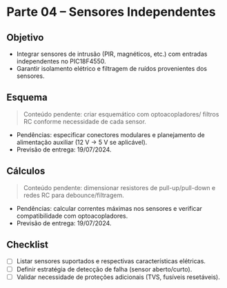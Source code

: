 # Parte 04 – Sensores Independentes

## Objetivo
- Integrar sensores de intrusão (PIR, magnéticos, etc.) com entradas independentes no PIC18F4550.
- Garantir isolamento elétrico e filtragem de ruídos provenientes dos sensores.

## Esquema
> Conteúdo pendente: criar esquemático com optoacopladores/ filtros RC conforme necessidade de cada sensor.
- Pendências: especificar conectores modulares e planejamento de alimentação auxiliar (12 V → 5 V se aplicável).
- Previsão de entrega: 19/07/2024.

## Cálculos
> Conteúdo pendente: dimensionar resistores de pull-up/pull-down e redes RC para debounce/filtragem.
- Pendências: calcular correntes máximas nos sensores e verificar compatibilidade com optoacopladores.
- Previsão de entrega: 19/07/2024.

## Checklist
- [ ] Listar sensores suportados e respectivas características elétricas.
- [ ] Definir estratégia de detecção de falha (sensor aberto/curto).
- [ ] Validar necessidade de proteções adicionais (TVS, fusíveis resetáveis).
